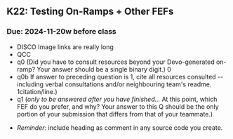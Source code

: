 ## K22: Testing On-Ramps + Other FEFs
### Due: 2024-11-20w before class

  - DISCO
    Image links are really long
  - QCC
  - q0 (Did you have to consult resources beyond your Devo-generated on-ramp? Your answer should be a single binary digit.) 0
  - q0b If answer to preceding question is 1, cite all resources consulted -- including verbal consultations and/or neighbouring team's readme. 1citation/line.)
  - q1 (_only to be answered after you have finished..._ At this point, which FEF do you prefer, and why? Your answer to this Q should be the only portion of your submission that differs from that of your teammate.)
* _Reminder:_ include heading as comment in any source code you create.
